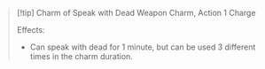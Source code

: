 > [!tip] Charm of Speak with Dead
> Weapon Charm, Action
> 1 Charge
> 
> Effects:
> - Can speak with dead for 1 minute, but can be used 3 different times in the charm duration.
